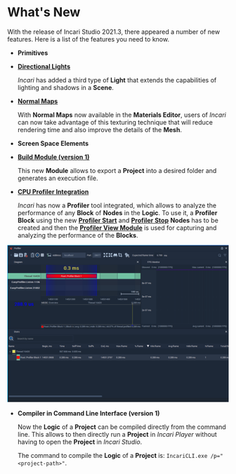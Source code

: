 # What's New

With the release of Incari Studio 2021.3, there appeared a number of new features. Here is a list of the features you need to know.

* **Primitives**

* [**Directional Lights**](scene-objects/lights.md)

    *Incari* has added a third type of **Light** that extends the capabilities of lighting and shadows in a **Scene**.

* [**Normal Maps**](../modules/material-editor.md)

    With **Normal Maps** now available in the **Materials Editor**, users of *Incari* can now take advantage of this texturing technique that will reduce rendering time and also improve the details of the **Mesh**.

* **Screen Space Elements**

* [**Build Module (version 1)**](../modules/exporter.md)
  
    This new **Module** allows to export a **Project** into a desired folder and generates an execution file.

* [**CPU Profiler Integration**](../modules/profiler-view.md)
  
    _Incari_ has now a **Profiler** tool integrated, which allows to analyze the performance of any **Block** of **Nodes** in the **Logic**. To use it, a **Profiler Block** using the new [**Profiler Start**](../toolbox/development/profiler-start.md) and [**Profiler Stop**](../toolbox/development/profiler-stop.md) **Nodes** has to be created and then the [**Profiler View Module**](../modules/profiler-view.md) is used for capturing and analyzing the performance of the **Blocks**.

![](../.gitbook/assets/profiler-view-connected.png)

* **Compiler in Command Line Interface (version 1)**

    Now the **Logic** of a **Project** can be compiled directly from the command line. This allows to then directly run a **Project** in _Incari Player_ without having to open the **Project** in _Incari Studio_.
    
    The command to compile the **Logic** of a **Project** is: `IncariCLI.exe /p="<project-path>"`.